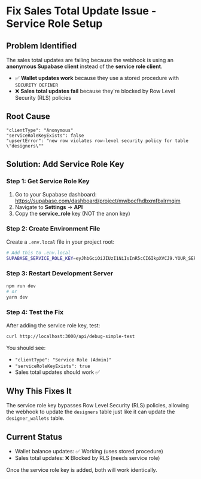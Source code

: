 # Fix Sales Total Update Issue - Service Role Setup

## Problem Identified
The sales total updates are failing because the webhook is using an **anonymous Supabase client** instead of the **service role client**. 

- ✅ **Wallet updates work** because they use a stored procedure with `SECURITY DEFINER`
- ❌ **Sales total updates fail** because they're blocked by Row Level Security (RLS) policies

## Root Cause
```
"clientType": "Anonymous"
"serviceRoleKeyExists": false
"upsertError": "new row violates row-level security policy for table \"designers\""
```

## Solution: Add Service Role Key

### Step 1: Get Service Role Key
1. Go to your Supabase dashboard: https://supabase.com/dashboard/project/mwbocfhdbxmfbxlrmqim
2. Navigate to **Settings** → **API**
3. Copy the **service_role** key (NOT the anon key)

### Step 2: Create Environment File
Create a `.env.local` file in your project root:

```bash
# Add this to .env.local
SUPABASE_SERVICE_ROLE_KEY=eyJhbGciOiJIUzI1NiIsInR5cCI6IkpXVCJ9.YOUR_SERVICE_ROLE_KEY_HERE
```

### Step 3: Restart Development Server
```bash
npm run dev
# or
yarn dev
```

### Step 4: Test the Fix
After adding the service role key, test:
```bash
curl http://localhost:3000/api/debug-simple-test
```

You should see:
- `"clientType": "Service Role (Admin)"`
- `"serviceRoleKeyExists": true`
- Sales total updates should work ✅

## Why This Fixes It
The service role key bypasses Row Level Security (RLS) policies, allowing the webhook to update the `designers` table just like it can update the `designer_wallets` table.

## Current Status
- Wallet balance updates: ✅ Working (uses stored procedure)
- Sales total updates: ❌ Blocked by RLS (needs service role)

Once the service role key is added, both will work identically. 